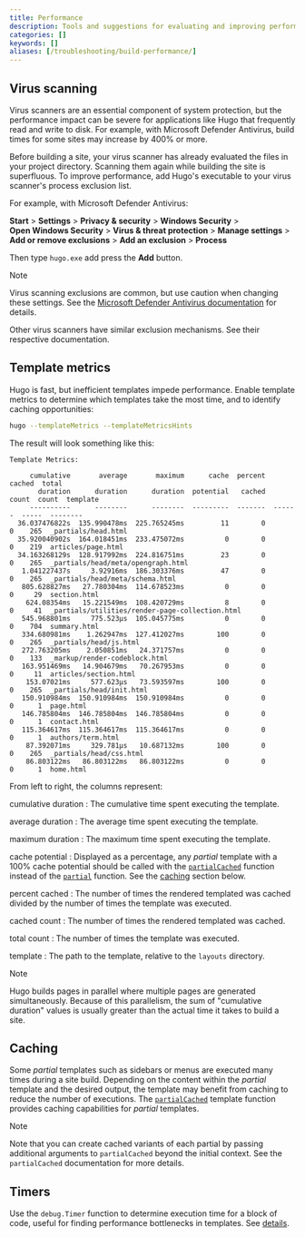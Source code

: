 ```yaml
---
title: Performance
description: Tools and suggestions for evaluating and improving performance.
categories: []
keywords: []
aliases: [/troubleshooting/build-performance/]
---
```


## Virus scanning

Virus scanners are an essential component of system protection, but the performance impact can be severe for applications like Hugo that frequently read and write to disk. For example, with Microsoft Defender Antivirus, build times for some sites may increase by 400% or more.

Before building a site, your virus scanner has already evaluated the files in your project directory. Scanning them again while building the site is superfluous. To improve performance, add Hugo's executable to your virus scanner's process exclusion list.

For example, with Microsoft Defender Antivirus:

**Start**&nbsp;> **Settings**&nbsp;> **Privacy&nbsp;&&nbsp;security**&nbsp;> **Windows&nbsp;Security**&nbsp;> **Open&nbsp;Windows&nbsp;Security**&nbsp;> **Virus&nbsp;&&nbsp;threat&nbsp;protection**&nbsp;> **Manage&nbsp;settings**&nbsp;> **Add&nbsp;or&nbsp;remove&nbsp;exclusions**&nbsp;> **Add&nbsp;an&nbsp;exclusion**&nbsp;> **Process**

Then type `hugo.exe` add press the **Add** button.

> [!note]
> Virus scanning exclusions are common, but use caution when changing these settings. See the [Microsoft Defender Antivirus documentation] for details.

Other virus scanners have similar exclusion mechanisms. See their respective documentation.

## Template metrics

Hugo is fast, but inefficient templates impede performance. Enable template metrics to determine which templates take the most time, and to identify caching opportunities:

```sh
hugo --templateMetrics --templateMetricsHints
```

The result will look something like this:

```text
Template Metrics:

     cumulative       average       maximum      cache  percent  cached  total  
       duration      duration      duration  potential   cached   count  count  template
     ----------      --------      --------  ---------  -------  ------  -----  --------
  36.037476822s  135.990478ms  225.765245ms         11        0       0    265  _partials/head.html
  35.920040902s  164.018451ms  233.475072ms          0        0       0    219  articles/page.html
  34.163268129s  128.917992ms  224.816751ms         23        0       0    265  _partials/head/meta/opengraph.html
   1.041227437s     3.92916ms  186.303376ms         47        0       0    265  _partials/head/meta/schema.html
   805.628827ms   27.780304ms  114.678523ms          0        0       0     29  section.html
    624.08354ms   15.221549ms  108.420729ms          8        0       0     41  _partials/utilities/render-page-collection.html
   545.968801ms     775.523µs  105.045775ms          0        0       0    704  summary.html
   334.680981ms    1.262947ms  127.412027ms        100        0       0    265  _partials/head/js.html
   272.763205ms    2.050851ms   24.371757ms          0        0       0    133  _markup/render-codeblock.html
   163.951469ms   14.904679ms   70.267953ms          0        0       0     11  articles/section.html
    153.07021ms     577.623µs   73.593597ms        100        0       0    265  _partials/head/init.html
   150.910984ms  150.910984ms  150.910984ms          0        0       0      1  page.html
   146.785804ms  146.785804ms  146.785804ms          0        0       0      1  contact.html
   115.364617ms  115.364617ms  115.364617ms          0        0       0      1  authors/term.html
    87.392071ms     329.781µs   10.687132ms        100        0       0    265  _partials/head/css.html
    86.803122ms   86.803122ms   86.803122ms          0        0       0      1  home.html
```

From left to right, the columns represent:

cumulative duration
: The cumulative time spent executing the template.

average duration
: The average time spent executing the template.

maximum duration
: The maximum time spent executing the template.

cache potential
: Displayed as a percentage, any _partial_ template with a 100% cache potential should be called with the [`partialCached`] function instead of the [`partial`] function. See the [caching](#caching) section below.

percent cached
: The number of times the rendered templated was cached divided by the number of times the template was executed.

cached count
: The number of times the rendered templated was cached.

total count
: The number of times the template was executed.

template
: The path to the template, relative to the `layouts` directory.

> [!note]
> Hugo builds pages in parallel where multiple pages are generated simultaneously. Because of this parallelism, the sum of "cumulative duration" values is usually greater than the actual time it takes to build a site.

## Caching

Some _partial_ templates such as sidebars or menus are executed many times during a site build. Depending on the content within the _partial_ template and the desired output, the template may benefit from caching to reduce the number of executions. The [`partialCached`] template function provides caching capabilities for _partial_ templates.

> [!note]
> Note that you can create cached variants of each partial by passing additional arguments to `partialCached` beyond the initial context. See the `partialCached` documentation for more details.

## Timers

Use the `debug.Timer` function to determine execution time for a block of code, useful for finding performance bottlenecks in templates. See&nbsp;[details](/functions/debug/timer/).

[`partial`]: /functions/partials/include/
[`partialCached`]: /functions/partials/includecached/
[Microsoft Defender Antivirus documentation]: https://support.microsoft.com/en-us/topic/how-to-add-a-file-type-or-process-exclusion-to-windows-security-e524cbc2-3975-63c2-f9d1-7c2eb5331e53
